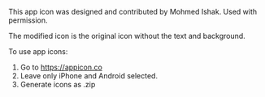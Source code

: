 This app icon was designed and contributed by Mohmed Ishak. Used with permission.

The modified icon is the original icon without the text and background.

To use app icons:
1. Go to https://appicon.co
2. Leave only iPhone and Android selected.
3. Generate icons as .zip